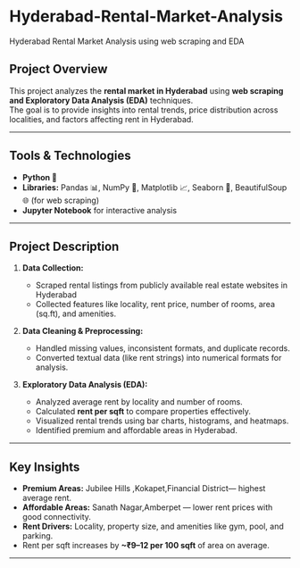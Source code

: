 # Hyderabad-Rental-Market-Analysis
Hyderabad Rental Market Analysis using web scraping and EDA

## Project Overview
This project analyzes the **rental market in Hyderabad** using **web scraping and Exploratory Data Analysis (EDA)** techniques.  
The goal is to provide insights into rental trends, price distribution across localities, and factors affecting rent in Hyderabad.

---

## Tools & Technologies
- **Python 🐍**  
- **Libraries:** Pandas 📊, NumPy 🔢, Matplotlib 📈, Seaborn 🌊, BeautifulSoup 🌐 (for web scraping)  
- **Jupyter Notebook** for interactive analysis  

---

## Project Description
1. **Data Collection:**  
   - Scraped rental listings from publicly available real estate websites in Hyderabad   
   - Collected features like locality, rent price, number of rooms, area (sq.ft), and amenities.  

2. **Data Cleaning & Preprocessing:**  
   - Handled missing values, inconsistent formats, and duplicate records.  
   - Converted textual data (like rent strings) into numerical formats for analysis.  

3. **Exploratory Data Analysis (EDA):**  
   - Analyzed average rent by locality and number of rooms.  
   - Calculated **rent per sqft** to compare properties effectively.  
   - Visualized rental trends using bar charts, histograms, and heatmaps.  
   - Identified premium and affordable areas in Hyderabad.  

---

## Key Insights
- **Premium Areas:** Jubilee Hills ,Kokapet,Financial District— highest average rent.  
- **Affordable Areas:** Sanath Nagar,Amberpet — lower rent prices with good connectivity.  
- **Rent Drivers:** Locality, property size, and amenities like gym, pool, and parking.  
- Rent per sqft increases by **~₹9–12 per 100 sqft** of area on average.  

---

